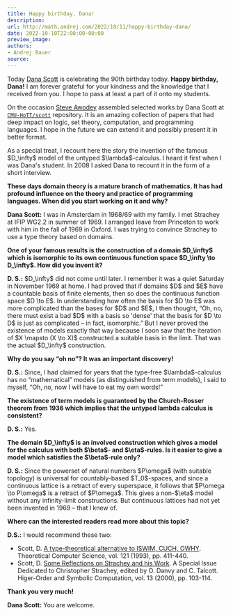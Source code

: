 ```yaml
---
title: Happy birthday, Dana!
description:
url: http://math.andrej.com/2022/10/11/happy-birthday-dana/
date: 2022-10-10T22:00:00-00:00
preview_image:
authors:
- Andrej Bauer
source:
---
```


<p>Today <a href="https://www.cmu.edu/math/people/faculty/scott.html">Dana Scott</a> is celebrating the 90th birthday today. <strong>Happy birthday, Dana!</strong> I am forever grateful for your kindness and the knowledge that I received from you. I hope to pass at least a part of it onto my students.</p>

<p>On the occasion <a href="https://awodey.github.io">Steve Awodey</a> assembled selected works by Dana Scott at <a href="https://github.com/CMU-HoTT/scott"><code class="language-plaintext highlighter-rouge">CMU-HoTT/scott</code></a> repository. It is an amazing collection of papers that had deep impact on logic, set theory, computation, and programming languages. I hope in the future we can extend it and possibly present it in better format.</p>

<p>As a special treat, I recount here the story the invention of the famous $D_\infty$ model of the untyped $\lambda$-calculus.
I heard it first when I was Dana's student. In 2008 I asked Dana to recount it in the form of a short interview.</p>



<p><strong>These days domain theory is a mature branch of mathematics. It has had profound influence on the theory and practice of programming languages. When did you start working on it and why?</strong></p>

<p><strong>Dana Scott:</strong> I was in Amsterdam in 1968/69 with my family. I met Strachey at IFIP WG2.2 in summer of 1969. I arranged leave from Princeton to work with him in the fall of 1969 in Oxford. I was trying to convince Strachey to use a type theory based on domains.</p>

<p><strong>One of your famous results is the construction of a domain $D_\infty$ which is isomorphic to its own continuous function space $D_\infty \to D_\infty$. How did you invent it?</strong></p>

<p><strong>D. S.:</strong> $D_\infty$ did not come until later. I remember it was a quiet Saturday in November 1969 at home. I had proved that if domains $D$ and $E$ have a countable basis of finite elements, then so does the continuous function space $D \to E$. In understanding how often the basis for $D \to E$ was more complicated than the bases for $D$ and $E$, I then thought, “Oh, no, there must exist a bad $D$ with a basis so 'dense' that the basis for $D \to D$ is just as complicated – in fact, isomorphic.” But I never proved the existence of models exactly that way because I soon saw that the iteration of $X \mapsto (X \to X)$ constructed a suitable basis in the limit. That was the actual $D_\infty$ construction.</p>

<p><strong>Why do you say “oh no”? It was an important discovery!</strong></p>

<p><strong>D. S.:</strong> Since, I had claimed for years that the type-free $\lambda$-calculus has no “mathematical” models (as distinguished from term models), I said to myself, “Oh, no, now I will have to eat my own words!”</p>

<p><strong>The existence of term models is guaranteed by the Church-Rosser theorem from 1936 which implies that the untyped lambda calculus is consistent?</strong></p>

<p><strong>D. S.:</strong> Yes.</p>

<p><strong>The domain $D_\infty$ is an involved construction which gives a model for the calculus with both $\beta$- and $\eta$-rules. Is it easier to give a model which satisfies the $\beta$-rule only?</strong></p>

<p><strong>D. S.:</strong> Since the powerset of natural numbers $P\omega$ (with suitable topology) is universal for countably-based $T_0$-spaces, and since a continuous lattice is a retract of every superspace, it follows that $P\omega \to P\omega$ is a retract of $P\omega$. This gives a non-$\eta$ model without any infinity-limit constructions. But continuous lattices had not yet been invented in 1969 – that I knew of.</p>

<p><strong>Where can the interested readers read more about this topic?</strong></p>

<p><strong>D.S.:</strong> I would recommend these two:</p>

<ul>
  <li>Scott, D. <a href="https://github.com/CMU-HoTT/scott/blob/main/pdfs/1993-a-type-theoretical-aternative-to-ISWIM-CUCH-OWHY.pdf">A type-theoretical alternative to ISWIM, CUCH, OWHY</a>. Theoretical Computer Science, vol. 121 (1993), pp. 411-440.</li>
  <li>Scott, D. <a href="https://doi.org/10.1023/A:1010018211714">Some Reflections on Strachey and his Work</a>. A Special Issue Dedicated to Christopher Strachey, edited by O. Danvy and C. Talcott. Higer-Order and Symbolic Computation, vol. 13 (2000), pp. 103-114.</li>
</ul>

<p><strong>Thank you very much!</strong></p>

<p><strong>Dana Scott:</strong> You are welcome.</p>

